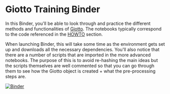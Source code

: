 # Giotto Training Binder

In this Binder, you'll be able to look through and practice the different methods and functionalities of [Giotto](https://rubd.github.io/Giotto_site/index.html). The notebooks typically correspond to the code referenced in the [HOWTO](https://rubd.github.io/Giotto_site/articles/getting_started.html#howtos) section. 

When launching Binder, this will take some time as the environment gets set up and downloads all the necessary dependencies. You'll also notice that there are a number of scripts that are imported in the more advanced notebooks. The purpose of this is to avoid re-hashing the main ideas but the scripts themselves are well commented so that you can go through them to see how the Giotto object is created + what the pre-processing steps are.

[![Binder](https://mybinder.org/badge_logo.svg)](https://mybinder.org/v2/gh/ndelrossi7/r-conda-binder/HEAD)

